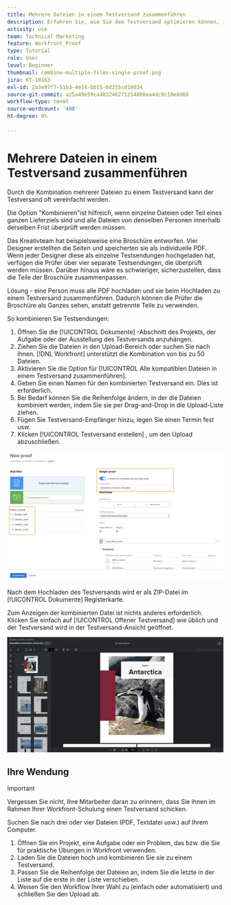 ```yaml
---
title: Mehrere Dateien in einem Testversand zusammenführen
description: Erfahren Sie, wie Sie den Testversand optimieren können, indem Sie mehrere Dateien in einem Testversand kombinieren. [!DNL  Workfront].
activity: use
team: Technical Marketing
feature: Workfront Proof
type: Tutorial
role: User
level: Beginner
thumbnail: combine-multiple-files-single-proof.png
jira: KT-10163
exl-id: 2a3e97f7-51b3-4e14-bb15-6d255cd18034
source-git-commit: a25a49e59ca483246271214886ea4dc9c10e8d66
workflow-type: tm+mt
source-wordcount: '408'
ht-degree: 0%

---
```


# Mehrere Dateien in einem Testversand zusammenführen

Durch die Kombination mehrerer Dateien zu einem Testversand kann der Testversand oft vereinfacht werden.

Die Option &quot;Kombinieren&quot;ist hilfreich, wenn einzelne Dateien oder Teil eines ganzen Lieferziels sind und alle Dateien von denselben Personen innerhalb derselben Frist überprüft werden müssen.

Das Kreativteam hat beispielsweise eine Broschüre entworfen. Vier Designer erstellten die Seiten und speicherten sie als individuelle PDF. Wenn jeder Designer diese als einzelne Testsendungen hochgeladen hat, verfügen die Prüfer über vier separate Testsendungen, die überprüft werden müssen. Darüber hinaus wäre es schwieriger, sicherzustellen, dass die Teile der Broschüre zusammenpassen.

Lösung - eine Person muss alle PDF hochladen und sie beim Hochladen zu einem Testversand zusammenführen. Dadurch können die Prüfer die Broschüre als Ganzes sehen, anstatt getrennte Teile zu verwenden.

So kombinieren Sie Testsendungen:

1. Öffnen Sie die [!UICONTROL Dokumente] -Abschnitt des Projekts, der Aufgabe oder der Ausstellung des Testversands anzuhängen.
2. Ziehen Sie die Dateien in den Upload-Bereich oder suchen Sie nach ihnen. [!DNL Workfront] unterstützt die Kombination von bis zu 50 Dateien.
3. Aktivieren Sie die Option für [!UICONTROL Alle kompatiblen Dateien in einem Testversand zusammenführen].
4. Geben Sie einen Namen für den kombinierten Testversand ein. Dies ist erforderlich.
5. Bei Bedarf können Sie die Reihenfolge ändern, in der die Dateien kombiniert werden, indem Sie sie per Drag-and-Drop in die Upload-Liste ziehen.
6. Fügen Sie Testversand-Empfänger hinzu, legen Sie einen Termin fest usw.
7. Klicken [!UICONTROL Testversand erstellen] , um den Upload abzuschließen.

![Ein Bild der [!UICONTROL Neuer Testversand] Fenster mit der Liste der hochgeladenen Dateien und [!UICONTROL Einzelversand] hervorgehobene Abschnitte.](assets/combine-proofs.png)

Nach dem Hochladen des Testversands wird er als ZIP-Datei im [!UICONTROL Dokumente] Registerkarte.

Zum Anzeigen der kombinierten Datei ist nichts anderes erforderlich. Klicken Sie einfach auf [!UICONTROL Offener Testversand] wie üblich und der Testversand wird in der Testversand-Ansicht geöffnet.

![Ein Bild des Testversand-Viewers mit einem mehrseitigen Testversand.](assets/combine-proofs-2.png)

## Ihre Wendung

>[!IMPORTANT]
>
>Vergessen Sie nicht, Ihre Mitarbeiter daran zu erinnern, dass Sie ihnen im Rahmen Ihrer Workfront-Schulung einen Testversand schicken.


Suchen Sie nach drei oder vier Dateien (PDF, Textdatei usw.) auf Ihrem Computer.

1. Öffnen Sie ein Projekt, eine Aufgabe oder ein Problem, das bzw. die Sie für praktische Übungen in Workfront verwenden.
1. Laden Sie die Dateien hoch und kombinieren Sie sie zu einem Testversand.
1. Passen Sie die Reihenfolge der Dateien an, indem Sie die letzte in der Liste auf die erste in der Liste verschieben.
1. Weisen Sie den Workflow Ihrer Wahl zu (einfach oder automatisiert) und schließen Sie den Upload ab.



<!--
##Learn more
* Create a multi-page proof
-->
